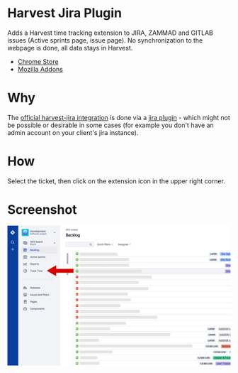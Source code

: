# Harvest Jira Plugin

Adds a Harvest time tracking extension to JIRA, ZAMMAD and GITLAB issues (Active sprints page, issue page). No synchronization to the webpage is done, all data stays in Harvest.
 
 * [Chrome Store](https://chrome.google.com/webstore/detail/jira-harvest-time-trackin/klgljijecjfkdfobihclllkadmoeokgg)
 * [Mozilla Addons](https://addons.mozilla.org/de/firefox/addon/jira-harvest-helper)

# Why
The [official harvest-jira integration](https://www.getharvest.com/apps-and-integrations/jira) is done via a [jira plugin](https://marketplace.atlassian.com/apps/1211628/harvest-time-tracking-official?hosting=cloud&tab=reviews) - which might not be possible or desirable in some cases (for example you don't have an admin account on your client's jira instance).

# How
Select the ticket, then click on the extension icon in the upper right corner.

# Screenshot
![Example](./images/image1.png)
